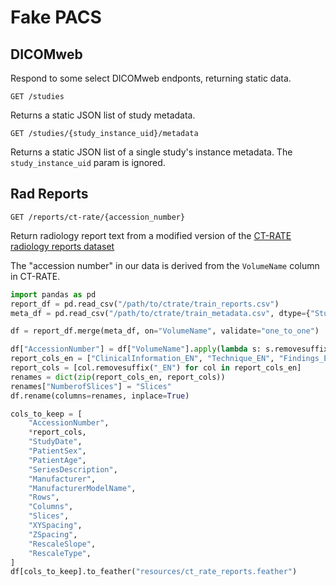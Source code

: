 # Fake PACS

## DICOMweb
Respond to some select DICOMweb endponts, returning static data.

```
GET /studies
```
Returns a static JSON list of study metadata.

```
GET /studies/{study_instance_uid}/metadata
```
Returns a static JSON list of a single study's instance metadata.
The `study_instance_uid` param is ignored.

## Rad Reports

```
GET /reports/ct-rate/{accession_number}
```
Return radiology report text from a modified version of the 
[CT-RATE radiology reports dataset](https://huggingface.co/datasets/ibrahimhamamci/CT-RATE/blob/main/dataset/radiology_text_reports/train_reports.csv)

The "accession number" in our data is derived from the `VolumeName` column in CT-RATE.
```python
import pandas as pd
report_df = pd.read_csv("/path/to/ctrate/train_reports.csv")
meta_df = pd.read_csv("/path/to/ctrate/train_metadata.csv", dtype={"StudyDate": str})

df = report_df.merge(meta_df, on="VolumeName", validate="one_to_one")

df["AccessionNumber"] = df["VolumeName"].apply(lambda s: s.removesuffix(".nii.gz"))
report_cols_en = ["ClinicalInformation_EN", "Technique_EN", "Findings_EN", "Impressions_EN"]
report_cols = [col.removesuffix("_EN") for col in report_cols_en]
renames = dict(zip(report_cols_en, report_cols))
renames["NumberofSlices"] = "Slices"
df.rename(columns=renames, inplace=True)

cols_to_keep = [
    "AccessionNumber",
    *report_cols,
    "StudyDate",
    "PatientSex",
    "PatientAge",
    "SeriesDescription",
    "Manufacturer",
    "ManufacturerModelName",
    "Rows",
    "Columns",
    "Slices",
    "XYSpacing",
    "ZSpacing",
    "RescaleSlope",
    "RescaleType",
]
df[cols_to_keep].to_feather("resources/ct_rate_reports.feather")
```
